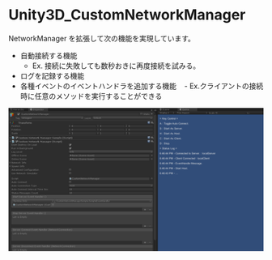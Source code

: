 # Unity3D_CustomNetworkManager

NetworkManager を拡張して次の機能を実現しています。

- 自動接続する機能
    - Ex. 接続に失敗しても数秒おきに再度接続を試みる。
- ログを記録する機能
- 各種イベントのイベントハンドラを追加する機能
    - Ex.クライアントの接続時に任意のメソッドを実行することができる
    
![](https://github.com/XJINE/Unity3D_CustomNetworkManager/blob/master/screenshot.png)
